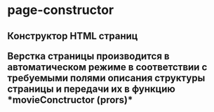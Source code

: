 # page-constructor

<h2>Конструктор HTML страниц</>
  

<p>Верстка страницы производится в автоматическом режиме 
в соответствии с требуемыми полями описания структуры страницы 
и передачи их в функцию *movieConctructor (prors)* </p>
